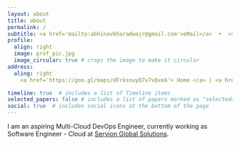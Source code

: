 ```yaml
---
layout: about
title: about
permalink: /
subtitle: <a href='mailto:abhinavbharadwajr@gmail.com'>eMail</a>  •  <a href='tel:+919500188610'>Personal</a>  •  <a href='tel:+917200361295'>Work</a>. 
profile:
  align: right
  image: prof_pic.jpg
  image_circular: true # crops the image to make it circular
address: 
  aling: right
    <a href='https://goo.gl/maps/dFrksnuyQ7v7vQxeA'> Home </a> | <a href='https://goo.gl/maps/ZQHfgY8U3ipm3pYn9'> Work </a>

timeline: true  # includes a list of Timeline items
selected_papers: false # includes a list of papers marked as "selected={true}"
social: true  # includes social icons at the bottom of the page
---
```


I am an aspiring Multi-Cloud DevOps Engineer, currently working as Software Engineer - Cloud at [Servion Global Solutions](https://servion.com/).
